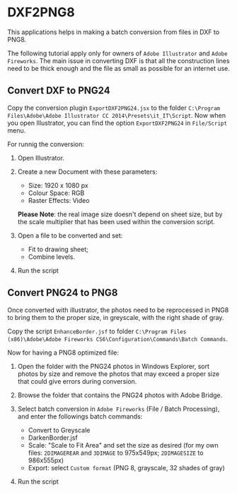 # DXF2PNG8
This applications helps in making a batch conversion from files in DXF to PNG8.

The following tutorial apply only for owners of `Adobe Illustrator` and `Adobe Fireworks`.
The main issue in converting DXF is that all the construction lines need to be thick enough and the file as small as possible for an internet use.

Convert DXF to PNG24
--------------------
Copy the conversion plugin `ExportDXF2PNG24.jsx` to the folder `C:\Program Files\Adobe\Adobe Illustrator CC 2014\Presets\it_IT\Script`. 
Now when you open Illustrator, you can find the option `ExportDXF2PNG24` in `File/Script` menu.

For runnig the conversion:

1. Open Illustrator.
2. Create a new Document with these parameters:
   
   * Size: 1920 x 1080 px
   * Colour Space: RGB
   * Raster Effects: Video
    
   **Please Note**: the real image size doesn't depend on sheet size, but by the scale multiplier that has been used within the conversion script.

2. Open a file to be converted and set:

    * Fit to drawing sheet;
    * Combine levels.

3. Run the script

Convert PNG24 to PNG8
---------------------
Once converted with illustrator, the photos need to be reprocessed in PNG8 to bring them to the proper size, in greyscale, with the right shade of gray.

Copy the script `EnhanceBorder.jsf` to folder `C:\Program Files (x86)\Adobe\Adobe Fireworks CS6\Configuration\Commands\Batch Commands`.

Now for having a PNG8 optimized file: 

1. Open the folder with the PNG24 photos in Windows Explorer, sort photos by size and remove the photos that may exceed a proper size that could give errors during conversion.

2. Browse the folder that contains the PNG24 photos with Adobe Bridge.

3. Select batch conversion in `Adobe Fireworks` (File / Batch Processing), and enter the followings batch commands: 
    
    * Convert to Greyscale
    * DarkenBorder.jsf
    * Scale: "Scale to Fit Area" and set the size as desired 
      (for my own files: `2DIMAGEREAR` and `3DIMAGE` to 975x549px; `2DIMAGESIZE` to 986x555px)
    * Export: select `Custom format` (PNG 8, grayscale, 32 shades of gray)
 
4. Run the script

